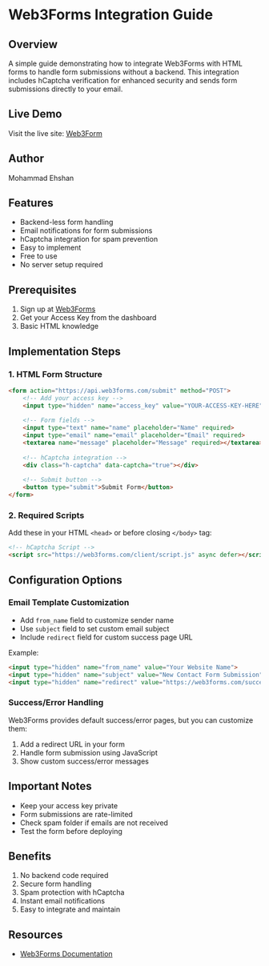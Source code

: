 # Web3Forms Integration Guide

## Overview
A simple guide demonstrating how to integrate Web3Forms with HTML forms to handle form submissions without a backend. This integration includes hCaptcha verification for enhanced security and sends form submissions directly to your email.

## Live Demo
Visit the live site: [Web3Form](https://web3form-ehshan.netlify.app/)

## Author
Mohammad Ehshan

## Features
- Backend-less form handling
- Email notifications for form submissions
- hCaptcha integration for spam prevention
- Easy to implement
- Free to use
- No server setup required

## Prerequisites
1. Sign up at [Web3Forms](https://web3forms.com/)
2. Get your Access Key from the dashboard
3. Basic HTML knowledge

## Implementation Steps

### 1. HTML Form Structure
```html
<form action="https://api.web3forms.com/submit" method="POST">
    <!-- Add your access key -->
    <input type="hidden" name="access_key" value="YOUR-ACCESS-KEY-HERE">
    
    <!-- Form fields -->
    <input type="text" name="name" placeholder="Name" required>
    <input type="email" name="email" placeholder="Email" required>
    <textarea name="message" placeholder="Message" required></textarea>
    
    <!-- hCaptcha integration -->
    <div class="h-captcha" data-captcha="true"></div>
    
    <!-- Submit button -->
    <button type="submit">Submit Form</button>
</form>
```

### 2. Required Scripts
Add these in your HTML `<head>` or before closing `</body>` tag:
```html
<!-- hCaptcha Script -->
<script src="https://web3forms.com/client/script.js" async defer></script>
```

## Configuration Options

### Email Template Customization
- Add `from_name` field to customize sender name
- Use `subject` field to set custom email subject
- Include `redirect` field for custom success page URL

Example:
```html
<input type="hidden" name="from_name" value="Your Website Name">
<input type="hidden" name="subject" value="New Contact Form Submission">
<input type="hidden" name="redirect" value="https://web3forms.com/success">
```

### Success/Error Handling
Web3Forms provides default success/error pages, but you can customize them:
1. Add a redirect URL in your form
2. Handle form submission using JavaScript
3. Show custom success/error messages

## Important Notes
- Keep your access key private
- Form submissions are rate-limited
- Check spam folder if emails are not received
- Test the form before deploying

## Benefits
1. No backend code required
2. Secure form handling
3. Spam protection with hCaptcha
4. Instant email notifications
5. Easy to integrate and maintain

## Resources
- [Web3Forms Documentation](https://web3forms.com/docs)
